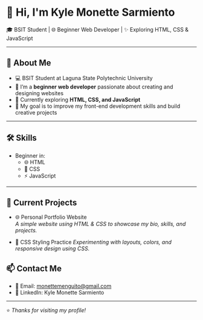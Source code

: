 # 👋 Hi, I'm Kyle Monette Sarmiento 

🎓 BSIT Student | 🌐 Beginner Web Developer | ✨ Exploring HTML, CSS & JavaScript  

---

## 🚀 About Me
- 💻 BSIT Student at Laguna State Polytechnic University 
- 🔭 I’m a **beginner web developer** passionate about creating and designing websites  
- 🌱 Currently exploring **HTML, CSS, and JavaScript**  
- 🎯 My goal is to improve my front-end development skills and build creative projects  

---

## 🛠️ Skills
- Beginner in:
  - 🌐 HTML  
  - 🎨 CSS  
  - ⚡ JavaScript  

---

## 📂 Current Projects

- 🌐 Personal Portfolio Website  
  *A simple website using HTML & CSS to showcase my bio, skills, and projects.*  

- 🎨 CSS Styling Practice
  *Experimenting with layouts, colors, and responsive design using CSS.*  

## 📫 Contact Me
- 📧 Email: monettemenguito@gmail.com  
- 💼 LinkedIn: Kyle Monette Sarmiento  

---

⭐️ *Thanks for visiting my profile!*
<!--
**monette-prog/monette-prog** is a ✨ _special_ ✨ repository because its `README.md` (this file) appears on your GitHub profile.

Here are some ideas to get you started:

- 🔭 I’m currently working on ...
- 🌱 I’m currently learning ...
- 👯 I’m looking to collaborate on ...
- 🤔 I’m looking for help with ...
- 💬 Ask me about ...
- 📫 How to reach me: ...
- 😄 Pronouns: ...
- ⚡ Fun fact: ...
-->
